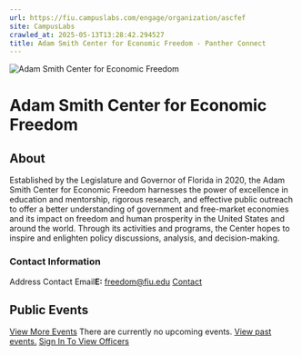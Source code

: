 ```yaml
---
url: https://fiu.campuslabs.com/engage/organization/ascfef
site: CampusLabs
crawled_at: 2025-05-13T13:28:42.294527
title: Adam Smith Center for Economic Freedom - Panther Connect
---
```


![ Adam Smith Center for Economic Freedom](https://se-images.campuslabs.com/clink/images/aace32ea-fc02-4a85-8874-daa33e52666b1fa1590a-1b78-4412-844a-aa5aaa7f4b77.png?preset=med-sq)
#  Adam Smith Center for Economic Freedom
## About
Established by the Legislature and Governor of Florida in 2020, the Adam Smith Center for Economic Freedom harnesses the power of excellence in education and mentorship, rigorous research, and effective public outreach to offer a better understanding of government and free-market economies and its impact on freedom and human prosperity in the United States and around the world. Through its activities and programs, the Center hopes to inspire and enlighten policy discussions, analysis, and decision-making. 
###  Contact Information 
Address
Contact Email**E:** freedom@fiu.edu 
[](https://freedom.fiu.edu)[](https://www.instagram.com/theadamsmithcenter/)[](https://www.linkedin.com/company/the-adam-smith-center/)[](https://www.youtube.com/@theadamsmithcenter)[](https://www.facebook.com/theadamsmithcenter)[](https://twitter.com/AdamSmithCenter)
[Contact](https://fiu.campuslabs.com/engage/organization/ascfef/contact)
## Public Events
[View More Events](https://fiu.campuslabs.com/engage/organization/ascfef/events)
There are currently no upcoming events. [View past events.](https://fiu.campuslabs.com/engage/organization/ascfef/events?showpastevents=true)
[Sign In To View Officers](https://fiu.campuslabs.com/engage/account/login?returnUrl=/engage/organization/ascfef)

